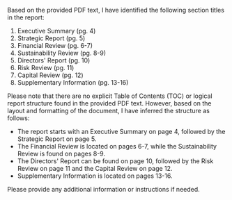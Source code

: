 Based on the provided PDF text, I have identified the following section titles in the report:

1. Executive Summary (pg. 4)
2. Strategic Report (pg. 5)
3. Financial Review (pg. 6-7)
4. Sustainability Review (pg. 8-9)
5. Directors' Report (pg. 10)
6. Risk Review (pg. 11)
7. Capital Review (pg. 12)
8. Supplementary Information (pg. 13-16)

Please note that there are no explicit Table of Contents (TOC) or logical report structure found in the provided PDF text. However, based on the layout and formatting of the document, I have inferred the structure as follows:

* The report starts with an Executive Summary on page 4, followed by the Strategic Report on page 5.
* The Financial Review is located on pages 6-7, while the Sustainability Review is found on pages 8-9.
* The Directors' Report can be found on page 10, followed by the Risk Review on page 11 and the Capital Review on page 12.
* Supplementary Information is located on pages 13-16.

Please provide any additional information or instructions if needed.